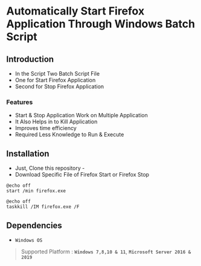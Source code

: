 # Automatically Start Firefox Application Through Windows Batch Script

## Introduction
- In the Script Two Batch Script File
- One for Start Firefox Application
- Second for Stop Firefox Application

### Features
- Start & Stop Application Work on Multiple Application
- It Also Helps in to Kill Application
- Improves time efficiency
- Required Less Knowledge to Run & Execute

## Installation
- Just, Clone this repository -
- Download Specific File of Firefox Start or Firefox Stop

````Copy Firefox Start Code
@echo off
start /min firefox.exe
````

````Copy Firefox Stop Code
@echo off
taskkill /IM firefox.exe /F
````

## Dependencies
- `Windows OS`

> Supported Platform : **`Windows 7,8,10 & 11`**, **`Microsoft Server 2016 & 2019`**

